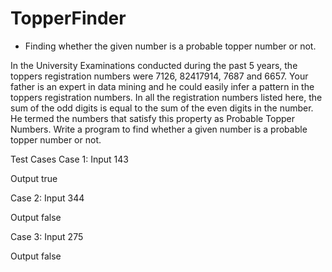 # TopperFinder
- Finding whether the given number is a probable topper number or not.

In the University Examinations conducted during the past 5 years, the toppers registration numbers were 7126, 82417914, 7687 and 6657. Your father is an expert in data mining and he could easily infer a pattern in the toppers registration numbers. In all the registration numbers listed here, the sum of the odd digits is equal to the sum of the even digits in the number. He termed the numbers that satisfy this property as Probable Topper Numbers. Write a program to find whether a given number is a probable topper number or not.

Test Cases
 Case 1:
 Input
 143
 
 Output
 true

 Case 2:
 Input
 344
 
 Output
 false

 Case 3:
 Input
 275
 
 Output
 false
